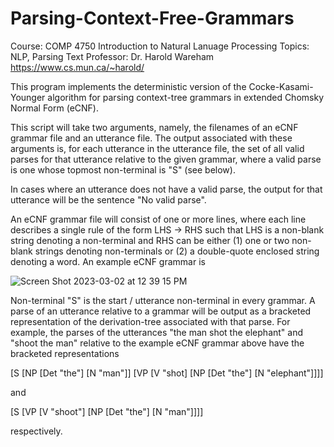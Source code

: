 # Parsing-Context-Free-Grammars

Course: COMP 4750 Introduction to Natural Lanuage Processing
Topics: NLP, Parsing Text 
Professor: Dr. Harold Wareham https://www.cs.mun.ca/~harold/

This program implements the deterministic version of the Cocke-Kasami-Younger algorithm for parsing context-tree grammars in extended Chomsky Normal Form (eCNF). 

This script will take two arguments, namely, the filenames of an eCNF grammar file and an utterance file. The output associated with these arguments is, for each utterance in the utterance file, the set of all valid parses for that utterance relative to the given grammar, where a valid parse is one whose topmost non-terminal is "S" (see below). 

In cases where an utterance does not have a valid parse, the output for that utterance will be the sentence "No valid parse".

An eCNF grammar file will consist of one or more lines, where each line describes a single rule of the form LHS -> RHS such that LHS is a non-blank string denoting a non-terminal and RHS can be either (1) one or two non-blank strings denoting non-terminals or (2) a double-quote enclosed string denoting a word. An example eCNF grammar is

![Screen Shot 2023-03-02 at 12 39 15 PM](https://user-images.githubusercontent.com/66441548/222493905-17ad7a4f-5467-4206-89d2-99b972ec6b10.png)

Non-terminal "S" is the start / utterance non-terminal in every grammar. A parse of an utterance relative to a grammar will be output as a bracketed representation of the derivation-tree associated with that parse. For example, the parses of the utterances "the man shot the elephant" and "shoot the man" relative to the example eCNF grammar above have the bracketed representations

[S [NP [Det "the"] [N "man"]] [VP [V "shot] [NP [Det "the"] [N "elephant"]]]]

and

[S [VP [V "shoot"] [NP [Det "the"] [N "man"]]]]

respectively.

